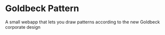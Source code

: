 # Goldbeck Pattern

A small webapp that lets you draw patterns according to
the new Goldbeck corporate design
